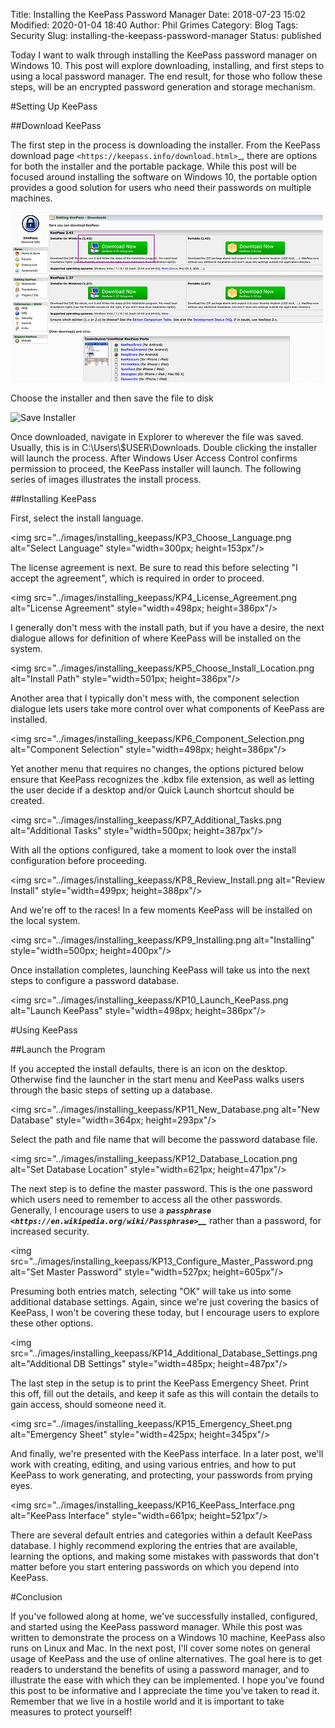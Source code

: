 Title: Installing the KeePass Password Manager
Date: 2018-07-23 15:02
Modified: 2020-01-04 18:40
Author: Phil Grimes
Category: Blog
Tags: Security
Slug: installing-the-keepass-password-manager
Status: published

Today I want to walk through installing the KeePass password manager on Windows 10. This post will explore downloading, installing, and first steps to using a local password manager. The end result, for those who follow these steps, will be an encrypted password generation and storage mechanism.

#Setting Up KeePass

##Download KeePass

The first step in the process is downloading the installer. From the KeePass download page `<https://keepass.info/download.html>`_, there are options for both the installer and the portable package. While this post will be focused around installing the software on Windows 10, the portable option provides a good solution for users who need their passwords on multiple machines.

<img src="../images/installing_keepass/KP1_KeePass_Download_Page.png" alt="drawing" style="width=500px; height=350px"/>

Choose the installer and then save the file to disk

<img src="../images/installing_keepass/KP2_Save_File.pn" alt="Save Installer" style="width=433px; height=200px"/>

Once downloaded, navigate in Explorer to wherever the file was saved. Usually, this is in C:\\Users\\$USER\\Downloads. Double clicking the installer will launch the process. After Windows User Access Control confirms permission to proceed, the KeePass installer will launch. The following series of images illustrates the install process.

##Installing KeePass

First, select the install language.

<img src="../images/installing_keepass/KP3_Choose_Language.png alt="Select Language" style="width=300px; height=153px"/>

The license agreement is next. Be sure to read this before selecting "I accept the agreement", which is required in order to proceed.

<img src="../images/installing_keepass/KP4_License_Agreement.png alt="License Agreement" style="width=498px; height=386px"/>

I generally don't mess with the install path, but if you have a desire, the next dialogue allows for definition of where KeePass will be installed on the system.

<img src="../images/installing_keepass/KP5_Choose_Install_Location.png alt="Install Path" style="width=501px; height=386px"/>

Another area that I typically don't mess with, the component selection dialogue lets users take more control over what components of KeePass are installed.

<img src="../images/installing_keepass/KP6_Component_Selection.png alt="Component Selection" style="width=498px; height=386px"/>

Yet another menu that requires no changes, the options pictured below ensure that KeePass recognizes the .kdbx file extension, as well as letting the user decide if a desktop and/or Quick Launch shortcut should be created.

<img src="../images/installing_keepass/KP7_Additional_Tasks.png alt="Additional Tasks" style="width=500px; height=387px"/>

With all the options configured, take a moment to look over the install configuration before proceeding.

<img src="../images/installing_keepass/KP8_Review_Install.png alt="Review Install" style="width=499px; height=388px"/>

And we're off to the races! In a few moments KeePass will be installed on the local system.

<img src="../images/installing_keepass/KP9_Installing.png alt="Installing" style="width=500px; height=400px"/>

Once installation completes, launching KeePass will take us into the next steps to configure a password database.

<img src="../images/installing_keepass/KP10_Launch_KeePass.png alt="Launch KeePass" style="width=498px; height=386px"/>

#Using KeePass

##Launch the Program

If you accepted the install defaults, there is an icon on the desktop. Otherwise find the launcher in the start menu and KeePass walks users through the basic steps of setting up a database.

<img src="../images/installing_keepass/KP11_New_Database.png alt="New Database" style="width=364px; height=293px"/>

Select the path and file name that will become the password database file.

<img src="../images/installing_keepass/KP12_Database_Location.png alt="Set Database Location" style="width=621px; height=471px"/>

The next step is to define the master password. This is the one password which users need to remember to access all the other passwords. Generally, I encourage users to use a ***`passphrase <https://en.wikipedia.org/wiki/Passphrase>`__*** rather than a password, for increased security.

<img src="../images/installing_keepass/KP13_Configure_Master_Password.png alt="Set Master Password" style="width=527px; height=605px"/>

Presuming both entries match, selecting "OK" will take us into some additional database settings. Again, since we're just covering the basics of KeePass, I won't be covering these today, but I encourage users to explore these other options.

<img src="../images/installing_keepass/KP14_Additional_Database_Settings.png alt="Additional DB Settings" style="width=485px; height=487px"/>

The last step in the setup is to print the KeePass Emergency Sheet. Print this off, fill out the details, and keep it safe as this will contain the details to gain access, should someone need it.

<img src="../images/installing_keepass/KP15_Emergency_Sheet.png alt="Emergency Sheet" style="width=425px; height=345px"/>

And finally, we're presented with the KeePass interface. In a later post, we'll work with creating, editing, and using various entries, and how to put KeePass to work generating, and protecting, your passwords from prying eyes.

<img src="../images/installing_keepass/KP16_KeePass_Interface.png alt="KeePass Interface" style="width=661px; height=521px"/>

There are several default entries and categories within a default KeePass database. I highly recommend exploring the entries that are available, learning the options, and making some mistakes with passwords that don't matter before you start entering passwords on which you depend into KeePass.

#Conclusion

If you've followed along at home, we've successfully installed, configured, and started using the KeePass password manager. While this post was written to demonstrate the process on a Windows 10 machine, KeePass also runs on Linux and Mac. In the next post, I'll cover some notes on general usage of KeePass and the use of online alternatives. The goal here is to get readers to understand the benefits of using a password manager, and to illustrate the ease with which they can be implemented. I hope you've found this post to be informative and I appreciate the time you've taken to read it. Remember that we live in a hostile world and it is important to take measures to protect yourself!
